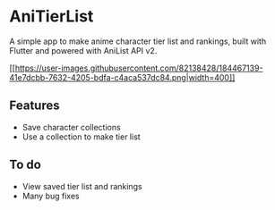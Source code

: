 # AniTierList

A simple app to make anime character tier list and rankings, built with Flutter and powered with AniList API v2.

[[https://user-images.githubusercontent.com/82138428/184467139-41e7dcbb-7632-4205-bdfa-c4aca537dc84.png|width=400]]

## Features
- Save character collections 
- Use a collection to make tier list

## To do
- View saved tier list and rankings
- Many bug fixes
